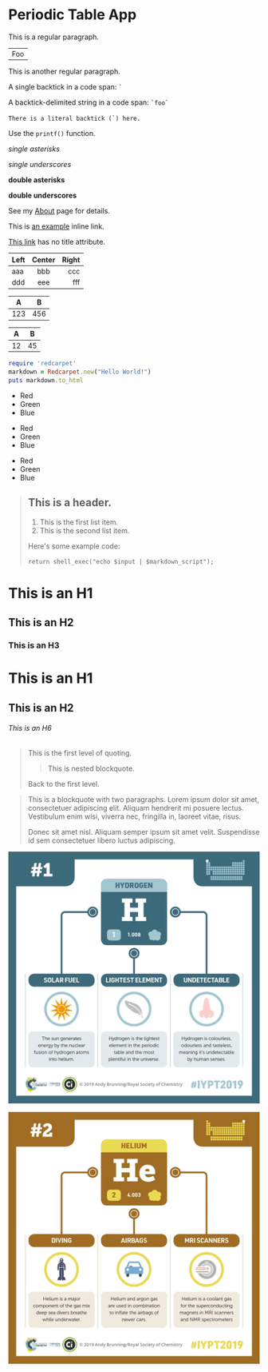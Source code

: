 # Periodic Table App

This is a regular paragraph.

<table>
    <tr>
        <td>Foo</td>
    </tr>
</table>

This is another regular paragraph.

A single backtick in a code span: `` ` ``

A backtick-delimited string in a code span: `` `foo` ``

``There is a literal backtick (`) here.``

Use the `printf()` function.

*single asterisks*

_single underscores_

**double asterisks**

__double underscores__



See my [About](/about/) page for details. 


This is [an example](http://example.com/ "Title") inline link.

[This link](http://example.net/) has no title attribute.

| Left | Center | Right |
|:-----|:------:|------:|
|aaa   |bbb     |ccc    |
|ddd   |eee     |fff    |

 A | B 
---|---
123|456


A |B 
--|--
12|45




```ruby
require 'redcarpet'
markdown = Redcarpet.new("Hello World!")
puts markdown.to_html
```

*   Red
*   Green
*   Blue


+   Red
+   Green
+   Blue

-   Red
-   Green
-   Blue



> ## This is a header.
> 
> 1.   This is the first list item.
> 2.   This is the second list item.
> 
> Here's some example code:
> 
>     return shell_exec("echo $input | $markdown_script");











# This is an H1 #
## This is an H2 ##
### This is an H3 ######

# This is an H1
## This is an H2
###### This is an H6

> This is the first level of quoting.
>
> > This is nested blockquote.
>
> Back to the first level.




> This is a blockquote with two paragraphs. Lorem ipsum dolor sit amet,
> consectetuer adipiscing elit. Aliquam hendrerit mi posuere lectus.
> Vestibulum enim wisi, viverra nec, fringilla in, laoreet vitae, risus.
> 
> Donec sit amet nisl. Aliquam semper ipsum sit amet velit. Suspendisse
> id sem consectetuer libero luctus adipiscing.



   
<img src="app/src/main/assets/i1.png"  />
  
![](app/src/main/assets/i2.png)
















